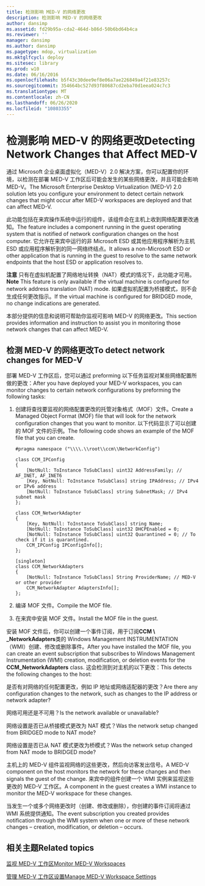 ```yaml
---
title: 检测影响 MED-V 的网络更改
description: 检测影响 MED-V 的网络更改
author: dansimp
ms.assetid: fd29b95a-cda2-464d-b86d-50b6bd64b4ca
ms.reviewer: ''
manager: dansimp
ms.author: dansimp
ms.pagetype: mdop, virtualization
ms.mktglfcycl: deploy
ms.sitesec: library
ms.prod: w10
ms.date: 06/16/2016
ms.openlocfilehash: b5f43c30dee9ef8e06a7ae226849a4f21e83257c
ms.sourcegitcommit: 354664bc527d93f80687cd2eba70d1eea024c7c3
ms.translationtype: MT
ms.contentlocale: zh-CN
ms.lasthandoff: 06/26/2020
ms.locfileid: "10803355"
---
```

# <span data-ttu-id="417e6-103">检测影响 MED-V 的网络更改</span><span class="sxs-lookup"><span data-stu-id="417e6-103">Detecting Network Changes that Affect MED-V</span></span>


<span data-ttu-id="417e6-104">通过 Microsoft 企业桌面虚拟化（MED-V）2.0 解决方案，你可以配置你的环境，以检测在部署 MED-V 工作区后可能会发生的某些网络更改，并且可能会影响 MED-V。</span><span class="sxs-lookup"><span data-stu-id="417e6-104">The Microsoft Enterprise Desktop Virtualization (MED-V) 2.0 solution lets you configure your environment to detect certain network changes that might occur after MED-V workspaces are deployed and that can affect MED-V.</span></span>

<span data-ttu-id="417e6-105">此功能包括在来宾操作系统中运行的组件，该组件会在主机上收到网络配置更改通知。</span><span class="sxs-lookup"><span data-stu-id="417e6-105">The feature includes a component running in the guest operating system that is notified of network configuration changes on the host computer.</span></span> <span data-ttu-id="417e6-106">它允许在来宾中运行的非 Microsoft ESD 或其他应用程序解析为主机 ESD 或应用程序解析到的同一网络终结点。</span><span class="sxs-lookup"><span data-stu-id="417e6-106">It allows a non-Microsoft ESD or other application that is running in the guest to resolve to the same network endpoints that the host ESD or application resolves to.</span></span>

<span data-ttu-id="417e6-107">**注意** 只有在虚拟机配置了网络地址转换（NAT）模式的情况下，此功能才可用。</span><span class="sxs-lookup"><span data-stu-id="417e6-107">**Note** This feature is only available if the virtual machine is configured for network address translation (NAT) mode.</span></span> <span data-ttu-id="417e6-108">如果虚拟机配置为桥接模式，则不会生成任何更改指示。</span><span class="sxs-lookup"><span data-stu-id="417e6-108">If the virtual machine is configured for BRIDGED mode, no change indications are generated.</span></span>

 

<span data-ttu-id="417e6-109">本部分提供的信息和说明可帮助你监视可影响 MED-V 的网络更改。</span><span class="sxs-lookup"><span data-stu-id="417e6-109">This section provides information and instruction to assist you in monitoring those network changes that can affect MED-V.</span></span>

## <span data-ttu-id="417e6-110">检测 MED-V 的网络更改</span><span class="sxs-lookup"><span data-stu-id="417e6-110">To detect network changes for MED-V</span></span>


<span data-ttu-id="417e6-111">部署 MED-V 工作区后，您可以通过 preforming 以下任务监视对某些网络配置所做的更改：</span><span class="sxs-lookup"><span data-stu-id="417e6-111">After you have deployed your MED-V workspaces, you can monitor changes to certain network configurations by preforming the following tasks:</span></span>

1. <span data-ttu-id="417e6-112">创建将查找要监视的网络配置更改的托管对象格式（MOF）文件。</span><span class="sxs-lookup"><span data-stu-id="417e6-112">Create a Managed Object Format (MOF) file that will look for the network configuration changes that you want to monitor.</span></span> <span data-ttu-id="417e6-113">以下代码显示了可以创建的 MOF 文件的示例。</span><span class="sxs-lookup"><span data-stu-id="417e6-113">The following code shows an example of the MOF file that you can create.</span></span>

   ``` syntax
   #pragma namespace ("\\\\.\\root\\ccm\\NetworkConfig")

   class CCM_IPConfig
   {
       [NotNull: ToInstance ToSubClass] uint32 AddressFamily; // AF_INET, AF_INET6
       [Key, NotNull: ToInstance ToSubClass] string IPAddress; // IPv4 or IPv6 address
       [NotNull: ToInstance ToSubClass] string SubnetMask; // IPv4 subnet mask
   };

   class CCM_NetworkAdapter
   {
       [Key, NotNull: ToInstance ToSubClass] string Name;
       [NotNull: ToInstance ToSubClass] uint32 DHCPEnabled = 0; 
       [NotNull: ToInstance ToSubClass] uint32 Quarantined = 0; // To check if it is quarantined.
       CCM_IPConfig IPConfigInfo[];
   };

   [singleton]
   class CCM_NetworkAdapters
   {
       [NotNull: ToInstance ToSubClass] String ProviderName; // MED-V or other provider
       CCM_NetworkAdapter AdaptersInfo[];
   };
   ```

2. <span data-ttu-id="417e6-114">编译 MOF 文件。</span><span class="sxs-lookup"><span data-stu-id="417e6-114">Compile the MOF file.</span></span>

3. <span data-ttu-id="417e6-115">在来宾中安装 MOF 文件。</span><span class="sxs-lookup"><span data-stu-id="417e6-115">Install the MOF file in the guest.</span></span>

<span data-ttu-id="417e6-116">安装 MOF 文件后，你可以创建一个事件订阅，用于订阅**CCM \ _NetworkAdapters**类的 Windows Management INSTRUMENTATION （WMI）创建、修改或删除事件。</span><span class="sxs-lookup"><span data-stu-id="417e6-116">After you have installed the MOF file, you can create an event subscription that subscribes to Windows Management Instrumentation (WMI) creation, modification, or deletion events for the **CCM\_NetworkAdapters** class.</span></span> <span data-ttu-id="417e6-117">这会检测到对主机的以下更改：</span><span class="sxs-lookup"><span data-stu-id="417e6-117">This detects the following changes to the host:</span></span>

<span data-ttu-id="417e6-118">是否有对网络的任何配置更改，例如 IP 地址或网络适配器的更改？</span><span class="sxs-lookup"><span data-stu-id="417e6-118">Are there any configuration changes to the network, such as changes to the IP address or network adapter?</span></span>

<span data-ttu-id="417e6-119">网络可用还是不可用？</span><span class="sxs-lookup"><span data-stu-id="417e6-119">Is the network available or unavailable?</span></span>

<span data-ttu-id="417e6-120">网络设置是否已从桥接模式更改为 NAT 模式？</span><span class="sxs-lookup"><span data-stu-id="417e6-120">Was the network setup changed from BRIDGED mode to NAT mode?</span></span>

<span data-ttu-id="417e6-121">网络设置是否已从 NAT 模式更改为桥模式？</span><span class="sxs-lookup"><span data-stu-id="417e6-121">Was the network setup changed from NAT mode to BRIDGED mode?</span></span>

<span data-ttu-id="417e6-122">主机上的 MED-V 组件监视网络的这些更改，然后向访客发出信号。</span><span class="sxs-lookup"><span data-stu-id="417e6-122">A MED-V component on the host monitors the network for these changes and then signals the guest of the change.</span></span> <span data-ttu-id="417e6-123">来宾中的组件创建一个 WMI 实例来监视这些更改的 MED-V 工作区。</span><span class="sxs-lookup"><span data-stu-id="417e6-123">A component in the guest creates a WMI instance to monitor the MED-V workspace for these changes.</span></span>

<span data-ttu-id="417e6-124">当发生一个或多个网络更改时（创建、修改或删除），你创建的事件订阅将通过 WMI 系统提供通知。</span><span class="sxs-lookup"><span data-stu-id="417e6-124">The event subscription you created provides notification through the WMI system when one or more of these network changes – creation, modification, or deletion – occurs.</span></span>

## <span data-ttu-id="417e6-125">相关主题</span><span class="sxs-lookup"><span data-stu-id="417e6-125">Related topics</span></span>


[<span data-ttu-id="417e6-126">监视 MED-V 工作区</span><span class="sxs-lookup"><span data-stu-id="417e6-126">Monitor MED-V Workspaces</span></span>](monitor-med-v-workspaces.md)

[<span data-ttu-id="417e6-127">管理 MED-V 工作区设置</span><span class="sxs-lookup"><span data-stu-id="417e6-127">Manage MED-V Workspace Settings</span></span>](manage-med-v-workspace-settings.md)

 

 





